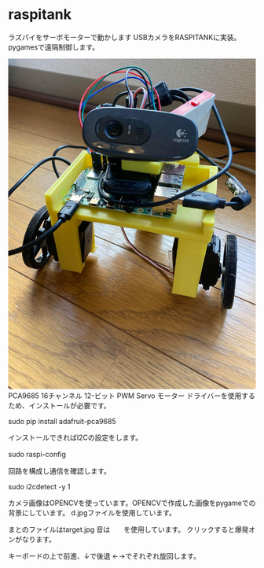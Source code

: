 # raspitank
ラズパイをサーボモーターで動かします
USBカメラをRASPITANKに実装。　pygamesで遠隔制御します。

![RASPITANK](https://github.com/ultimatemasashi/raspitank/blob/main/122566478_270925330891548_6412678789847878808_n.jpg)
PCA9685 16チャンネル 12-ビット PWM Servo モーター ドライバーを使用するため、インストールが必要です。

sudo pip install adafruit-pca9685

インストールできればI2Cの設定をします。

sudo raspi-config　

回路を構成し通信を確認します。

sudo i2cdetect -y 1


カメラ画像はOPENCVを使っています。OPENCVで作成した画像をpygameでの背景にしています。
d.jpgファイルを使用しています。

まとのファイルはtarget.jpg 音は　　を使用しています。
クリックすると爆発オンがなります。

キーボードの上で前進、↓で後退
←→でそれぞれ旋回します。
